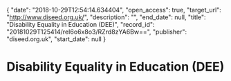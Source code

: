 {
  "date": "2018-10-29T12:54:14.634404", 
  "open_access": true, 
  "target_url": "http://www.diseed.org.uk/", 
  "description": "", 
  "end_date": null, 
  "title": "Disability Equality in Education (DEE)", 
  "record_id": "20181029T125414/reI6o6x8o3/RZrd8zYA6Bw==", 
  "publisher": "diseed.org.uk", 
  "start_date": null
}

# Disability Equality in Education (DEE)

